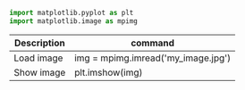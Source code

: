 <!--ts-->
<!--te-->


```python
import matplotlib.pyplot as plt
import matplotlib.image as mpimg
```

Description | command
------------|---------
Load image | img = mpimg.imread('my_image.jpg')
Show image | plt.imshow(img)
